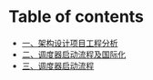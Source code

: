 # Table of contents

* [一、架构设计项目工程分析](README.md)
* [二、调度器启动流程及国际化](er-tiao-du-qi-qi-dong-liu-cheng-ji-guo-ji-hua.md)
* [三、调度器启动流程](san-tiao-du-qi-qi-dong-liu-cheng.md)
